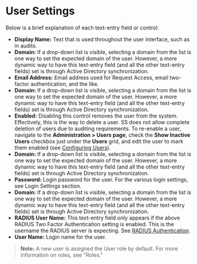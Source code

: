 [title]: # (User Settings)
[tags]: # (Users)
[priority]: #

# User Settings

Below is a brief explanation of each text-entry field or control:

- **Display Name:** Text that is used throughout the user interface, such as in audits.
- **Domain:** If a drop-down list is visible, selecting a domain from the list is one way to set the expected domain of the user. However, a more dynamic way to have this text-entry field (and all the other text-entry fields) set is through Active Directory synchronization.
- **Email Address:** Email address used for Request Access, email two-factor authentication, and the like.
- **Domain:** If a drop-down list is visible, selecting a domain from the list is one way to set the expected domain of the user. However, a more dynamic way to have this text-entry field (and all the other text-entry fields) set is through Active Directory synchronization.
- **Enabled:** Disabling this control removes the user from the system. Effectively, this is the way to delete a user. SS does not allow complete deletion of users due to auditing requirements. To re-enable a user, navigate to the **Administration > Users page**, check the **Show Inactive Users** checkbox just under the **Users** grid, and edit the user to mark them enabled (see [Configuring Users](../configuring-users/index.md)).
- **Domain:** If a drop-down list is visible, selecting a domain from the list is one way to set the expected domain of the user. However, a more dynamic way to have this text-entry field (and all the other text-entry fields) set is through Active Directory synchronization.
- **Password:** Login password for the user. For the various login settings, see Login Settings section.
- **Domain:** If a drop-down list is visible, selecting a domain from the list is one way to set the expected domain of the user. However, a more dynamic way to have this text-entry field (and all the other text-entry fields) set is through Active Directory synchronization.
- **RADIUS User Name:** This text-entry field only appears if the above RADIUS Two Factor Authentication setting is enabled. This is the username the RADIUS server is expecting. See [RADIUS Authentication](../../authentication/two-factor-authentication/radius-user-authentication/index.md#Radius-Authentication).
- **User Name:** Login name for the user.

> **Note:** A new user is assigned the User role by default. For more information on roles, see "Roles."
